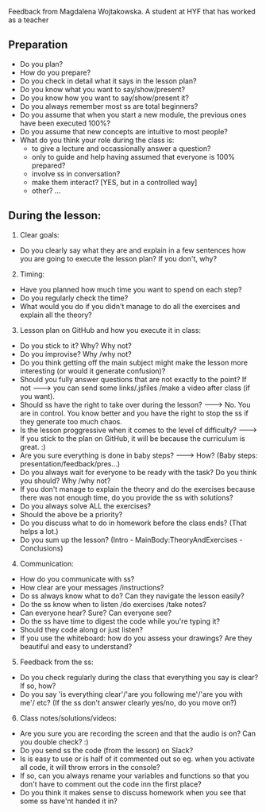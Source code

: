 Feedback from Magdalena Wojtakowska. A student at HYF that has worked as a teacher

## Preparation

- Do you plan? 
- How do you prepare? 
- Do you check in detail what it says in the lesson plan? 
- Do you know what you want to say/show/present? 
- Do you know how you want to say/show/present it? 
- Do you always remember most ss are total beginners? 
- Do you assume that when you start a new module, the previous ones have been executed 100%? 
- Do you assume that new concepts are intuitive to most people? 
- What do you think your role during the class is: 
  - to give a lecture and occassionally answer a question? 
  - only to guide and help having assumed that everyone is 100% prepared? 
  - involve ss in conversation? 
  - make them interact? [YES, but in a controlled way] 
  - other? ...

## During the lesson:

1. Clear goals: 
- Do you clearly say what they are and explain in a few sentences how you are going to execute the lesson plan? If you don't, why?

2. Timing: 
- Have you planned how much time you want to spend on each step? 
- Do you regularly check the time? 
- What would you do if you didn't manage to do all the exercises and explain all the theory?

3. Lesson plan on GitHub and how you execute it in class: 
- Do you stick to it? Why? Why not? 
- Do you improvise? Why /why not? 
- Do you think getting off the main subject might make the lesson more interesting (or would it generate confusion)? 
- Should you fully answer questions that are not exactly to the point? If not ---> you can send some links/.jsfiles /make a video after class (if you want).
- Should ss have the right to take over during the lesson? ---> No. You are in control. You know better and you have the right to stop the ss if they generate too much chaos. 
- Is the lesson proggressive when it comes to the level of difficulty? ---> If you stick to the plan on GitHub, it will be because the curriculum is great. :)
- Are you sure everything is done in baby steps? ---> How? (Baby steps: presentation/feedback/pres...) 
- Do you always wait for everyone to be ready with the task? Do you think you should? Why /why not? 
- If you don't manage to explain the theory and do the exercises because there was not enough time, do you provide the ss with solutions? 
- Do you always solve ALL the exercises? 
- Should the above be a priority?  
- Do you discuss what to do in homework before the class ends? (That helps a lot.) 
- Do you sum up the lesson? (Intro - MainBody:TheoryAndExercises - Conclusions)

4. Communication: 
- How do you communicate with ss? 
- How clear are your messages /instructions? 
- Do ss always know what to do? Can they navigate the lesson easily? 
- Do the ss know when to listen /do exercises /take notes? 
- Can everyone hear? Sure? Can everyone see? 
- Do the ss have time to digest the code while you're typing it? 
- Should they code along or just listen? 
- If you use the whiteboard: how do you assess your drawings? Are they beautiful and easy to understand?

5. Feedback from the ss: 
- Do you check regularly during the class that everything you say is clear? If so, how?
- Do you say 'is everything clear'/'are you following me'/'are you with me'/ etc? (If the ss don't answer clearly yes/no, do you move on?) 

6. Class notes/solutions/videos: 
- Are you sure you are recording the screen and that the audio is on? Can you double check? :)
- Do you send ss the code (from the lesson) on Slack?
- Is is easy to use or is half of it commented out so eg. when you activate all code, it will throw errors in the console? 
- If so, can you always rename your variables and functions so that you don't have to comment out the code inn the first place?  
- Do you think it makes sense to discuss homework when you see that some ss have'nt handed it in? 
